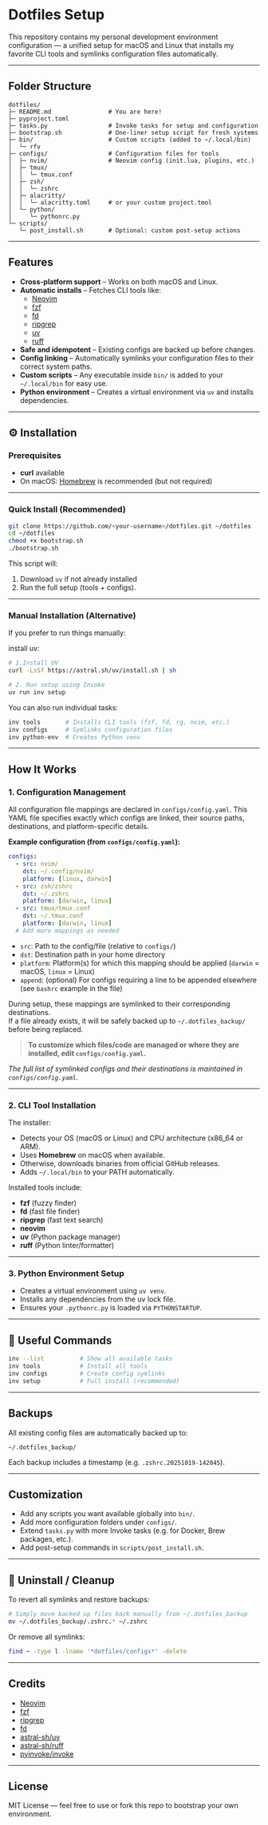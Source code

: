 # Dotfiles Setup

This repository contains my personal development environment configuration — a unified setup for macOS and Linux that installs my favorite CLI tools and symlinks configuration files automatically.

---

## Folder Structure

```
dotfiles/
├─ README.md                # You are here!
├─ pyproject.toml
├─ tasks.py                 # Invoke tasks for setup and configuration
├─ bootstrap.sh             # One-liner setup script for fresh systems
├─ bin/                     # Custom scripts (added to ~/.local/bin)
│  └─ rfv
├─ configs/                 # Configuration files for tools
│  ├─ nvim/                 # Neovim config (init.lua, plugins, etc.)
│  ├─ tmux/
│  │  └─ tmux.conf
│  ├─ zsh/
│  │  └─ zshrc
│  ├─ alacritty/
│  │  └─ alacritty.toml     # or your custom project.tmol
│  └─ python/
│     └─ pythonrc.py
└─ scripts/
   └─ post_install.sh       # Optional: custom post-setup actions
```

---

##  Features

- **Cross-platform support** – Works on both macOS and Linux.
- **Automatic installs** – Fetches CLI tools like:
  - [Neovim](https://neovim.io/)
  - [fzf](https://github.com/junegunn/fzf)
  - [fd](https://github.com/sharkdp/fd)
  - [ripgrep](https://github.com/BurntSushi/ripgrep)
  - [uv](https://github.com/astral-sh/uv)
  - [ruff](https://github.com/astral-sh/ruff)
- **Safe and idempotent** – Existing configs are backed up before changes.
- **Config linking** – Automatically symlinks your configuration files to their correct system paths.
- **Custom scripts** – Any executable inside `bin/` is added to your `~/.local/bin` for easy use.
- **Python environment** – Creates a virtual environment via `uv` and installs dependencies.

---

## ⚙️ Installation

### Prerequisites
- **curl** available
- On macOS: [Homebrew](https://brew.sh/) is recommended (but not required)

---

### Quick Install (Recommended)

```bash
git clone https://github.com/<your-username>/dotfiles.git ~/dotfiles
cd ~/dotfiles
chmod +x bootstrap.sh
./bootstrap.sh
```

This script will:
1. Download `uv` if not already installed 
2. Run the full setup (tools + configs).

---

### Manual Installation (Alternative)

If you prefer to run things manually:

install uv:
```bash
# 1.Install UV 
curl -LsSf https://astral.sh/uv/install.sh | sh

# 2. Run setup using Invoke
uv run inv setup
```

You can also run individual tasks:

```bash
inv tools       # Installs CLI tools (fzf, fd, rg, nvim, etc.)
inv configs     # Symlinks configuration files
inv python-env  # Creates Python venv
```

---

## How It Works

### 1. Configuration Management

All configuration file mappings are declared in `configs/config.yaml`. This YAML file specifies exactly which configs are linked, their source paths, destinations, and platform-specific details.

**Example configuration (from `configs/config.yaml`):**
```yaml
configs:
  - src: nvim/
    dst: ~/.config/nvim/
    platform: [linux, darwin]
  - src: zsh/zshrc
    dst: ~/.zshrc
    platform: [darwin, linux]
  - src: tmux/tmux.conf
    dst: ~/.tmux.conf
    platform: [darwin, linux]
  # Add more mappings as needed
```

- `src`: Path to the config/file (relative to `configs/`)
- `dst`: Destination path in your home directory
- `platform`: Platform(s) for which this mapping should be applied (`darwin` = macOS, `linux` = Linux)
- `append`: (optional) For configs requiring a line to be appended elsewhere (see `bashrc` example in the file)

During setup, these mappings are symlinked to their corresponding destinations.  
If a file already exists, it will be safely backed up to `~/.dotfiles_backup/` before being replaced.

> **To customize which files/code are managed or where they are installed, edit `configs/config.yaml`.**

_The full list of symlinked configs and their destinations is maintained in `configs/config.yaml`._

---

### 2. CLI Tool Installation

The installer:
- Detects your OS (macOS or Linux) and CPU architecture (x86_64 or ARM).
- Uses **Homebrew** on macOS when available.
- Otherwise, downloads binaries from official GitHub releases.
- Adds `~/.local/bin` to your PATH automatically.

Installed tools include:
- **fzf** (fuzzy finder)
- **fd** (fast file finder)
- **ripgrep** (fast text search)
- **neovim**
- **uv** (Python package manager)
- **ruff** (Python linter/formatter)

---

### 3. Python Environment Setup

- Creates a virtual environment using `uv venv`.
- Installs any dependencies from the uv lock file.
- Ensures your `.pythonrc.py` is loaded via `PYTHONSTARTUP`.

---

## 🧠 Useful Commands

```bash
inv --list          # Show all available tasks
inv tools           # Install all tools
inv configs         # Create config symlinks
inv setup           # Full install (recommended)
```

---

## Backups

All existing config files are automatically backed up to:

```
~/.dotfiles_backup/
```

Each backup includes a timestamp (e.g. `.zshrc.20251019-142045`).

---

## Customization

- Add any scripts you want available globally into `bin/`.
- Add more configuration folders under `configs/`.
- Extend `tasks.py` with more Invoke tasks (e.g. for Docker, Brew packages, etc.).
- Add post-setup commands in `scripts/post_install.sh`.

---

## 🧹 Uninstall / Cleanup

To revert all symlinks and restore backups:

```bash
# Simply move backed up files back manually from ~/.dotfiles_backup
mv ~/.dotfiles_backup/.zshrc.* ~/.zshrc
```

Or remove all symlinks:

```bash
find ~ -type l -lname '*dotfiles/configs*' -delete
```

---

## Credits

- [Neovim](https://neovim.io/)
- [fzf](https://github.com/junegunn/fzf)
- [ripgrep](https://github.com/BurntSushi/ripgrep)
- [fd](https://github.com/sharkdp/fd)
- [astral-sh/uv](https://astral.sh)
- [astral-sh/ruff](https://astral.sh)
- [pyinvoke/invoke](https://www.pyinvoke.org/)

---

## License

MIT License — feel free to use or fork this repo to bootstrap your own environment.
